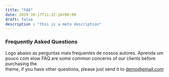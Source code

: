 ```yaml
---
title: "FAQ"
date: 2019-10-17T11:22:16+06:00
draft: false
description : "this is a meta description"
---
```


### Frequently Asked Questions

Logo abaixo as perguntas mais frequentes de nossos autores. Aprenda um pouco com elow FAQ are some common concerns of our clients before purchasing the <br> theme, if you have other questions, please just send it to demo@email.com